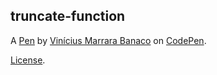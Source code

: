 truncate-function
-----------------


A [Pen](https://codepen.io/vinibanaco/pen/vYKwQxx) by [Vinícius Marrara Banaco](https://codepen.io/vinibanaco) on [CodePen](https://codepen.io).

[License](https://codepen.io/vinibanaco/pen/vYKwQxx/license).
